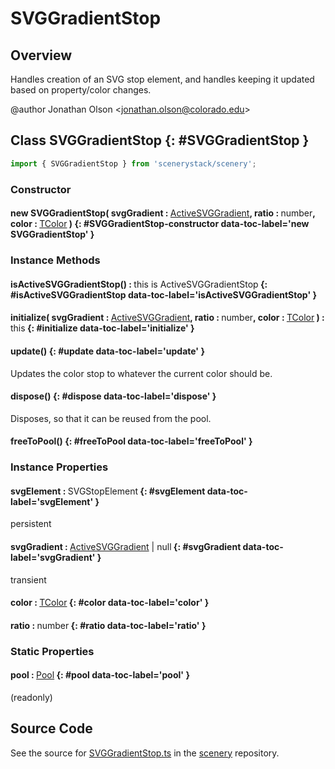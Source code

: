 # SVGGradientStop

## Overview

Handles creation of an SVG stop element, and handles keeping it updated based on property/color changes.

@author Jonathan Olson &lt;jonathan.olson@colorado.edu&gt;

## Class SVGGradientStop {: #SVGGradientStop }


```js
import { SVGGradientStop } from 'scenerystack/scenery';
```
### Constructor

#### new SVGGradientStop( svgGradient : <span style="font-weight: 400;">[ActiveSVGGradient](../scenery/SVGGradient.md#ActiveSVGGradient)</span>, ratio : <span style="font-weight: 400;"><span style="color: hsla(calc(var(--md-hue) + 180deg),80%,40%,1);">number</span></span>, color : <span style="font-weight: 400;">[TColor](../scenery/TColor.md)</span> ) {: #SVGGradientStop-constructor data-toc-label='new SVGGradientStop' }

### Instance Methods

#### isActiveSVGGradientStop() : <span style="font-weight: 400;"><span style="color: hsla(calc(var(--md-hue) + 180deg),80%,40%,1);">this</span> is ActiveSVGGradientStop</span> {: #isActiveSVGGradientStop data-toc-label='isActiveSVGGradientStop' }

#### initialize( svgGradient : <span style="font-weight: 400;">[ActiveSVGGradient](../scenery/SVGGradient.md#ActiveSVGGradient)</span>, ratio : <span style="font-weight: 400;"><span style="color: hsla(calc(var(--md-hue) + 180deg),80%,40%,1);">number</span></span>, color : <span style="font-weight: 400;">[TColor](../scenery/TColor.md)</span> ) : <span style="font-weight: 400;"><span style="color: hsla(calc(var(--md-hue) + 180deg),80%,40%,1);">this</span></span> {: #initialize data-toc-label='initialize' }

#### update() {: #update data-toc-label='update' }

Updates the color stop to whatever the current color should be.

#### dispose() {: #dispose data-toc-label='dispose' }

Disposes, so that it can be reused from the pool.

#### freeToPool() {: #freeToPool data-toc-label='freeToPool' }

### Instance Properties

#### svgElement : <span style="font-weight: 400;">SVGStopElement</span> {: #svgElement data-toc-label='svgElement' }

persistent

#### svgGradient : <span style="font-weight: 400;">[ActiveSVGGradient](../scenery/SVGGradient.md#ActiveSVGGradient) | <span style="color: hsla(calc(var(--md-hue) + 180deg),80%,40%,1);">null</span></span> {: #svgGradient data-toc-label='svgGradient' }

transient

#### color : <span style="font-weight: 400;">[TColor](../scenery/TColor.md)</span> {: #color data-toc-label='color' }

#### ratio : <span style="font-weight: 400;"><span style="color: hsla(calc(var(--md-hue) + 180deg),80%,40%,1);">number</span></span> {: #ratio data-toc-label='ratio' }

### Static Properties

#### pool : <span style="font-weight: 400;">[Pool](../phet-core/Pool.md)</span> {: #pool data-toc-label='pool' }

(readonly)



## Source Code

See the source for [SVGGradientStop.ts](https://github.com/phetsims/scenery/blob/main/js/display/SVGGradientStop.ts) in the [scenery](https://github.com/phetsims/scenery) repository.
